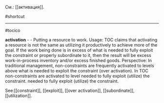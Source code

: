 См.: [[активация]].

#shortcut




<hr/>

#tocico

<b>activation</b> -  - Putting a resource to work. 
Usage: TOC claims that activating a resource is not the same as utilizing it productively to achieve more of the goal.  If the work being done is in excess of what is needed to fully exploit the constraint or properly subordinate to it, then the result will be excess work-in-process inventory and/or excess finished goods. Perspective: In traditional management, non-constraints are frequently activated to levels above what is needed to exploit the constraint (over activation).  In TOC non-constraints are activated to level needed to fully exploit (utilize) the constraint.
needed to fully exploit (utilize) the constraint.




See:[[constraint]], [[exploit]], [[over activation]], [[subordinate]], [[utilization]].




